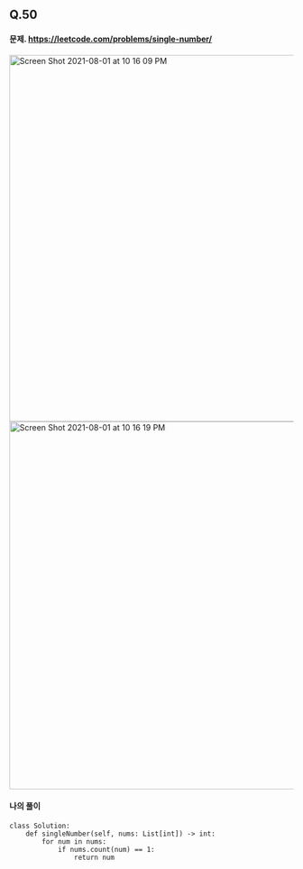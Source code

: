## Q.50

#### 문제. https://leetcode.com/problems/single-number/
<img width="650" alt="Screen Shot 2021-08-01 at 10 16 09 PM" src="https://user-images.githubusercontent.com/86581178/127772257-7b15bdb3-4ae6-4563-bbd3-dae3648e0735.png">
<img width="652" alt="Screen Shot 2021-08-01 at 10 16 19 PM" src="https://user-images.githubusercontent.com/86581178/127772262-ea783b74-dfef-43e7-bc12-59e2dc838399.png">

#### 나의 풀이
```
class Solution:
    def singleNumber(self, nums: List[int]) -> int:
        for num in nums:
            if nums.count(num) == 1:
                return num
                
        
```

